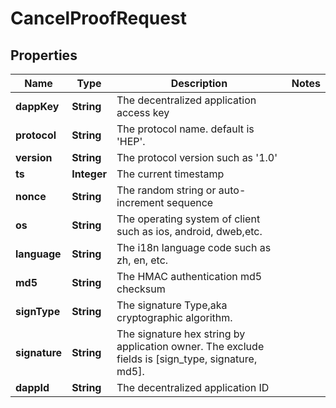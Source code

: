 # CancelProofRequest

## Properties
Name | Type | Description | Notes
------------ | ------------- | ------------- | -------------
**dappKey** | **String** | The decentralized application access key | 
**protocol** | **String** | The protocol name. default is &#x27;HEP&#x27;. | 
**version** | **String** | The protocol version such as &#x27;1.0&#x27; | 
**ts** | **Integer** | The current timestamp | 
**nonce** | **String** | The random string or auto-increment sequence | 
**os** | **String** | The operating system of client such as ios, android, dweb,etc. | 
**language** | **String** | The i18n language code such as zh, en, etc. | 
**md5** | **String** | The HMAC authentication md5 checksum | 
**signType** | **String** | The signature Type,aka cryptographic algorithm. | 
**signature** | **String** | The signature hex string by application owner. The exclude fields is [sign_type, signature, md5]. | 
**dappId** | **String** | The decentralized application ID | 
